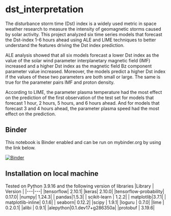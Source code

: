 # dst_interpretation
The disturbance storm time (Dst) index is a widely used metric in space weather research to measure the intensity of geomagnetic storms caused by solar activity. This project analyzed six time series models that forecast the Dst-index 1-6 hours ahead using ALE and LIME techniques to better understand the features driving the Dst index prediction.

ALE analysis showed that all six models forecast a
lower Dst index as the value of the solar wind parameter interplanetary
magnetic field (IMF) increased and a higher Dst index as the magnetic
field Bz component parameter value increased. Moreover, the models
predict a higher Dst index if the values of these two parameters are both
small or large. The same is true for the parameter pairs IMF and proton
density.

According to LIME, the parameter plasma temperature had the
most effect on the prediction of the first observation of the test set for
models that forecast 1 hour, 2 hours, 5 hours, and 6 hours ahead. And for
models that forecast 3 and 4 hours ahead, the parameter plasma speed
had the most effect on the prediction.

## Binder
This notebook is Binder enabled and can be run on mybinder.org by using the link below.

[![Binder](https://mybinder.org/badge_logo.svg)](https://mybinder.org/v2/gh/rohansun/dst_interpretation/HEAD)

## Installation on local machine

Tested on Python 3.9.16 and the following version of libraries
|Library | Version   | 
|---|---|
|tensorflow| 2.10.1|
|keras| 2.10.0| 
|tensorflow-probability| 0.17.0|
|numpy| 1.24.3|
| pandas|1.5.3| 
| scikit-learn | 1.2.2|
| matplotlib|3.7.1|
| matplotlib-inline| 0.1.6|
| seaborn| 0.12.2|
|scipy | 1.9.1|
|loguru | 0.7.0|
|lime | 0.2.0.1|
|alibi | 0.9.1|
|alepython|0.1.dev17+g286350a|
|protobuf | 3.19.6|

